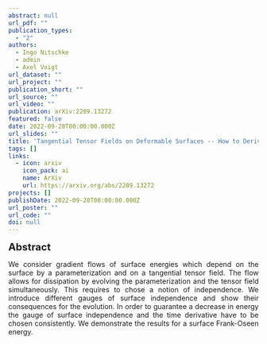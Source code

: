 ```yaml
---
abstract: null
url_pdf: ""
publication_types:
  - "2"
authors:
  - Ingo Nitschke
  - admin
  - Axel Voigt
url_dataset: ""
url_project: ""
publication_short: ""
url_source: ""
url_video: ""
publication: arXiv:2209.13272
featured: false
date: 2022-09-28T00:00:00.000Z
url_slides: ""
title: 'Tangential Tensor Fields on Deformable Surfaces -- How to Derive Consistent $L^2$-Gradient Flows'
tags: []
links:
  - icon: arxiv
    icon_pack: ai
    name: ArXiv
    url: https://arxiv.org/abs/2209.13272
projects: []
publishDate: 2022-09-28T00:00:00.000Z
url_poster: ""
url_code: ""
doi: null
---
```

<big><big><b>Abstract</b></big></big>
<div style="text-align: justify">We consider gradient flows of surface energies which depend on the surface by a parameterization and on a tangential tensor field. The flow allows for dissipation by evolving the parameterization and the tensor field simultaneously. This requires to chose a notion of independence. We introduce different gauges of surface independence and show their consequences for the evolution. In order to guarantee a decrease in energy the gauge of surface independence and the time derivative have to be chosen consistently. We demonstrate the results for a surface Frank-Oseen energy.</div>